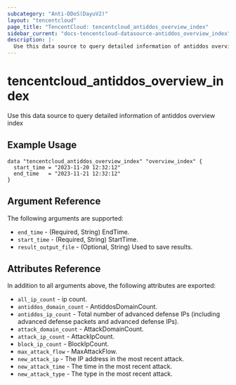 ```yaml
---
subcategory: "Anti-DDoS(DayuV2)"
layout: "tencentcloud"
page_title: "TencentCloud: tencentcloud_antiddos_overview_index"
sidebar_current: "docs-tencentcloud-datasource-antiddos_overview_index"
description: |-
  Use this data source to query detailed information of antiddos overview index
---
```


# tencentcloud_antiddos_overview_index

Use this data source to query detailed information of antiddos overview index

## Example Usage

```hcl
data "tencentcloud_antiddos_overview_index" "overview_index" {
  start_time = "2023-11-20 12:32:12"
  end_time   = "2023-11-21 12:32:12"
}
```

## Argument Reference

The following arguments are supported:

* `end_time` - (Required, String) EndTime.
* `start_time` - (Required, String) StartTime.
* `result_output_file` - (Optional, String) Used to save results.

## Attributes Reference

In addition to all arguments above, the following attributes are exported:

* `all_ip_count` - ip count.
* `antiddos_domain_count` - AntiddosDomainCount.
* `antiddos_ip_count` - Total number of advanced defense IPs (including advanced defense packets and advanced defense IPs).
* `attack_domain_count` - AttackDomainCount.
* `attack_ip_count` - AttackIpCount.
* `block_ip_count` - BlockIpCount.
* `max_attack_flow` - MaxAttackFlow.
* `new_attack_ip` - The IP address in the most recent attack.
* `new_attack_time` - The time in the most recent attack.
* `new_attack_type` - The type in the most recent attack.



